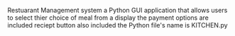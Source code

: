 Restuarant Management system
a Python GUI application that allows users to select thier choice of meal from  a display
the payment options are included
reciept button also included
the Python file's name is KITCHEN.py
